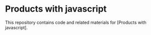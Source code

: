 # Products with javascript

This repository contains code and related materials for [Products with javascript]. 